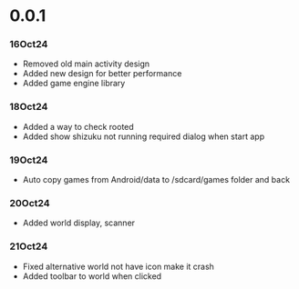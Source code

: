 # 0.0.1

### 16Oct24
- Removed old main activity design
- Added new design for better performance
- Added game engine library

### 18Oct24
- Added a way to check rooted
- Added show shizuku not running required dialog when start app

### 19Oct24
- Auto copy games from Android/data to /sdcard/games folder and back

### 20Oct24
- Added world display, scanner

### 21Oct24
- Fixed alternative world not have icon make it crash
- Added toolbar to world when clicked
